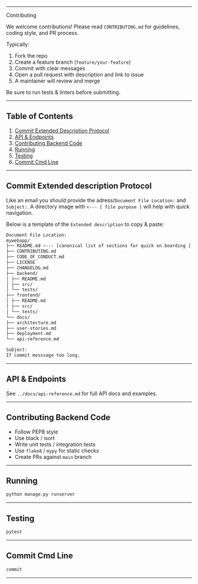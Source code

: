 
---
Contributing

We welcome contributions! Please read `CONTRIBUTING.md` for guidelines, coding style, and PR process.

Typically:

1. Fork the repo
2. Create a feature branch (`feature/your-feature`)
3. Commit with clear messages
4. Open a pull request with description and link to issue
5. A maintainer will review and merge

Be sure to run tests & linters before submitting.

---
## Table of Contents

1. [Commit Extended Description Protocol](#commit-extended-description-protocol)
2. [API & Endpoints](#api-&-endpoints)
3. [Contributing Backend Code](#contributing-backend-code)
4. [Running](#running)
5. [Testing](#testing)
6. [Commit Cmd Line](#commit-cmd-line)

---
## Commit Extended description Protocol 

Like an email you should provide the adress/`Document File Location:` and `Subject:`. A directory image with `<--- [ file purpose ]` will help with quick navigation.

Below is a template of the `Extended description` to copy & paste:

```bash
Document File Location:
mywebapp/
├── README.md <--- [canonical list of sections for quick on boarding ]
├── CONTRIBUTING.md
├── CODE_OF_CONDUCT.md
├── LICENSE
├── CHANGELOG.md
├── backend/
│ ├── README.md
│ ├── src/
│ └── tests/
├── frontend/
│ ├── README.md
│ ├── src/
│ └── tests/
└── docs/
├── architecture.md
├── user-stories.md
├── deployment.md
└── api-reference.md

Subject:
If commit messsage too long.
```

---
## API & Endpoints

See `../docs/api-reference.md` for full API docs and examples.

---
## Contributing Backend Code

* Follow PEP8 style
* Use black / isort
* Write unit tests / integration tests
* Use `flake8` / `mypy` for static checks
* Create PRs against `main` branch

---
## Running

```bash
python manage.py runserver
```

---
## Testing

```bash
pytest
```

---
## Commit Cmd Line 

```bash
commit 
```

---

